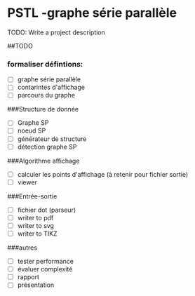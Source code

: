 # PSTL -graphe série parallèle

TODO: Write a project description



##TODO


### formaliser défintions:
-[ ] graphe série parallèle
-[ ] contarintes d'affichage
-[ ] parcours du graphe

###Structure de donnée
-[ ] Graphe SP
-[ ] noeud SP
-[ ] générateur de structure
-[ ] détection graphe SP

###Algorithme affichage
-[ ] calculer les points d'affichage (à retenir pour fichier sortie)
-[ ] viewer

###Entrée-sortie
-[ ] fichier dot (parseur)
-[ ] writer to pdf
-[ ] writer to svg
-[ ] writer to TIKZ

###autres
-[ ] tester performance
-[ ] évaluer complexité
-[ ] rapport
-[ ] présentation
